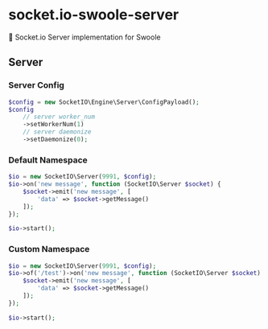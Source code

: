 # socket.io-swoole-server
:rainbow: Socket.io Server implementation for Swoole

## Server

### Server Config

```php
$config = new SocketIO\Engine\Server\ConfigPayload();
$config
    // server worker_num
    ->setWorkerNum(1)
    // server daemonize
    ->setDaemonize(0);
```

### Default Namespace

```php
$io = new SocketIO\Server(9991, $config);
$io->on('new message', function (SocketIO\Server $socket) {
    $socket->emit('new message', [
        'data' => $socket->getMessage()
    ]);
});

$io->start();
```

### Custom Namespace

```php
$io = new SocketIO\Server(9991, $config);
$io->of('/test')->on('new message', function (SocketIO\Server $socket) {
    $socket->emit('new message', [
        'data' => $socket->getMessage()
    ]);
});

$io->start();
```